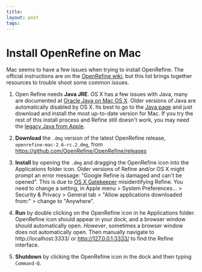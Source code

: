 ```yaml
---
title:
layout: post
tags:
---
```


# Install OpenRefine on Mac

Mac seems to have a few issues when trying to install OpenRefine.
The official instructions are on the [OpenRefine wiki](https://github.com/OpenRefine/OpenRefine/wiki/Installation-Instructions#mac-osx), 
but this list brings together resources to trouble shoot some common issues. 

1. Open Refine needs **Java JRE**. 
OS X has a few issues with Java, many are documented at [Oracle Java on Mac OS X](https://java.com/en/download/faq/java_mac.xml). 
Older versions of Java are automatically disabled by OS X. 
Its best to go to the [Java page](https://www.java.com/en/) and just download and install the most up-to-date version for Mac.
If you try the rest of this install process and Refine still doesn't work, you may need the [legacy Java from Apple](https://support.apple.com/kb/DL1572?locale=en_US).

2. **Download** the `.dmg` version of the latest OpenRefine release, `openrefine-mac-2.6-rc.2.dmg`, from  https://github.com/OpenRefine/OpenRefine/releases

3. **Install** by opening the `.dmg` and dragging the OpenRefine icon into the Applications folder icon. 
Older versions of Refine and/or OS X might prompt an error message: "Google Refine is damaged and can't be opened". 
This is due to [OS X Gatekeeper](https://support.apple.com/en-us/HT202491) misidentifying Refine.
You need to change a setting, in Apple menu > System Preferences... > Security & Privacy > General tab > "Allow applications downloaded from:" > change to "Anywhere".

4. **Run** by double clicking on the OpenRefine icon in he Applications folder. 
OpenRefine icon should appear in your dock, and a browser window should automatically open. 
*However*, sometimes a browser window does not automatically open.
Then manually navigate to http://localhost:3333/ or http://127.0.0.1:3333/ to find the Refine interface.

5. **Shutdown** by clicking the OpenRefine icon in the dock and then typing `Command-Q`.
